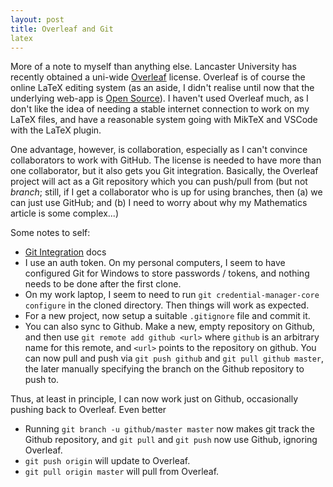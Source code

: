 ```yaml
---
layout: post
title: Overleaf and Git
latex
---
```


More of a note to myself than anything else.  Lancaster University has recently obtained a uni-wide <a href="https://www.overleaf.com/">Overleaf</a> license.  Overleaf is of course the online LaTeX editing system (as an aside, I didn't realise until now that the underlying web-app is <a href="https://github.com/overleaf/">Open Source</a>).  I haven't used Overleaf much, as I don't like the idea of needing a stable internet connection to work on my LaTeX files, and have a reasonable system going with MikTeX and VSCode with the LaTeX plugin.

One advantage, however, is collaboration, especially as I can't convince collaborators to work with GitHub.  The license is needed to have more than one collaborator, but it also gets you Git integration.  Basically, the Overleaf project will act as a Git repository which you can push/pull from (but not _branch_; still, if I get a collaborator who is up for using branches, then (a) we can just use GitHub; and (b) I need to worry about why my Mathematics article is some complex...)

<!--more-->

Some notes to self:

- <a href="https://www.overleaf.com/learn/how-to/Git_integration">Git Integration</a> docs
- I use an auth token.  On my personal computers, I seem to have configured Git for Windows to store passwords / tokens, and nothing needs to be done after the first clone.
- On my work laptop, I seem to need to run `git credential-manager-core configure` in the cloned directory.  Then things will work as expected.
- For a new project, now setup a suitable `.gitignore` file and commit it.
- You can also sync to Github.  Make a new, empty repository on Github, and then use `git remote add github <url>` where `github` is an arbitrary name for this remote, and `<url>` points to the repository on github.  You can now pull and push via `git push github` and `git pull github master`, the later manually specifying the branch on the Github repository to push to.

Thus, at least in principle, I can now work just on Github, occasionally pushing back to Overleaf.  Even better

- Running `git branch -u github/master master` now makes git track the Github repository, and `git pull` and `git push` now use Github, ignoring Overleaf.
- `git push origin` will update to Overleaf.
- `git pull origin master` will pull from Overleaf.


